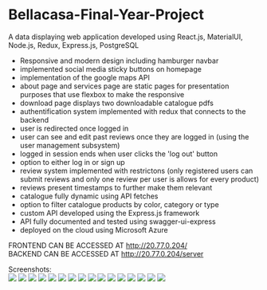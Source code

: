 # Bellacasa-Final-Year-Project
 A data displaying web application developed using React.js, MaterialUI, Node.js, Redux, Express.js, PostgreSQL<br/>
 - Responsive and modern design including hamburger navbar
- implemented social media sticky buttons on homepage
- implementation of the google maps API
- about page and services page are static pages for presentation purposes that use flexbox to make the responsive
- download page displays two downloadable catalogue pdfs
- authentification system implemented with redux that connects to the backend
- user is redirected once logged in
- user can see and edit past reviews once they are logged in (using the user management subsystem)
- logged in session ends when user clicks the 'log out' button
- option to either log in or sign up
- review system implemented with restrictons (only registered users can submit reviews and only one review per user is allows for every product)
- reviews present timestamps to further make them relevant
- catalogue fully dynamic using API fetches
- option to filter catalogue products by color, category or type
- custom API developed using the Express.js framework
- API fully documented and tested using swagger-ui-express
- deployed on the cloud using Microsoft Azure<br/>

FRONTEND CAN BE ACCESSED AT http://20.77.0.204/ <br/>
BACKEND CAN BE ACCESSED AT http://20.77.0.204/server

Screenshots:<br/>
![](Screenshots/Untitled.png)
![](Screenshots/Untitled2.PNG)
![](Screenshots/Untitled3.png)
![](Screenshots/Untitled4.png)
![](Screenshots/Untitled5.png)
![](Screenshots/Untitled6.png)
![](Screenshots/Untitled7.png)
![](Screenshots/Untitled18.png)
![](Screenshots/Untitled9.png)
![](Screenshots/Untitled10.png)
![](Screenshots/Untitled11.png)
![](Screenshots/Untitled12.PNG)
![](Screenshots/Untitled13.png)
![](Screenshots/Untitled15.png)
![](Screenshots/Untitled16.png)
![](Screenshots/Untitled17.png)
